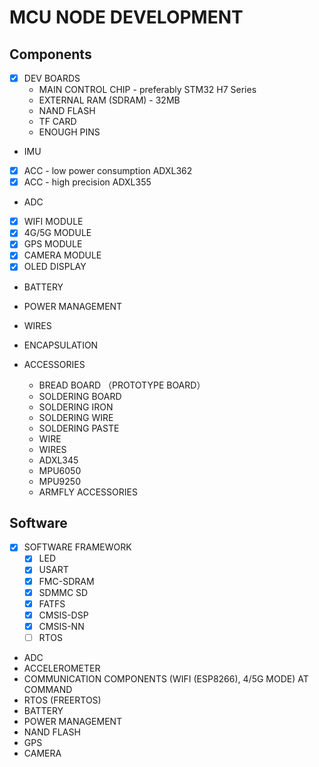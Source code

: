 # MCU NODE DEVELOPMENT

## Components
- [x] DEV BOARDS
  - MAIN CONTROL CHIP - preferably STM32 H7 Series
  - EXTERNAL RAM (SDRAM) - 32MB
  - NAND FLASH
  - TF CARD
  - ENOUGH PINS
- IMU 
- [x] ACC - low power consumption ADXL362 
- [x] ACC - high precision ADXL355
- ADC 
- [x] WIFI MODULE 
- [x] 4G/5G MODULE
- [x] GPS MODULE
- [x] CAMERA MODULE
- [x] OLED DISPLAY
- BATTERY
- POWER MANAGEMENT
- WIRES
- ENCAPSULATION

- ACCESSORIES
  - BREAD BOARD （PROTOTYPE BOARD）
  - SOLDERING BOARD
  - SOLDERING IRON
  - SOLDERING WIRE
  - SOLDERING PASTE
  - WIRE 
  - WIRES
  - ADXL345
  - MPU6050
  - MPU9250
  - ARMFLY ACCESSORIES

## Software
- [x] SOFTWARE FRAMEWORK
  - [x] LED
  - [x] USART
  - [x] FMC-SDRAM
  - [x] SDMMC SD
  - [x] FATFS
  - [x] CMSIS-DSP
  - [x] CMSIS-NN
  - [ ] RTOS

- ADC
- ACCELEROMETER
- COMMUNICATION COMPONENTS (WIFI (ESP8266), 4/5G MODE) AT COMMAND
- RTOS (FREERTOS)
- BATTERY
- POWER MANAGEMENT
- NAND FLASH
- GPS
- CAMERA